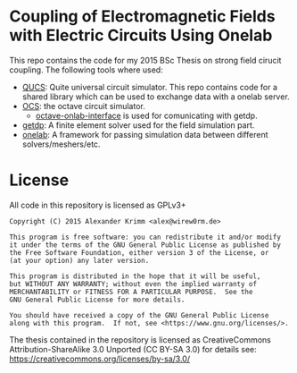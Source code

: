 # Coupling of Electromagnetic Fields with Electric Circuits Using Onelab

This repo contains the code for my 2015 BSc Thesis on strong field cirucit coupling.
The following tools where used:
- [QUCS](https://qucs.sourceforge.net): Quite universal circuit simulator. This repo contains code for a shared library which can be used to exchange data with a onelab server.
- [OCS](https://wiki.octave.org/Ocs_package): the octave circuit simulator.
  - [octave-onlab-interface](https://github.com/wirew0rm/octave-onelab-interface) is used for comunicating with getdp.
- [getdp](https://getdp.info): A finite element solver used for the field simulation part.
- [onelab](https://onelab.info): A framework for passing simulation data between different solvers/meshers/etc.

# License

All code in this repository is licensed as GPLv3+

    Copyright (C) 2015 Alexander Krimm <alex@wirew0rm.de>

    This program is free software: you can redistribute it and/or modify
    it under the terms of the GNU General Public License as published by
    the Free Software Foundation, either version 3 of the License, or
    (at your option) any later version.

    This program is distributed in the hope that it will be useful,
    but WITHOUT ANY WARRANTY; without even the implied warranty of
    MERCHANTABILITY or FITNESS FOR A PARTICULAR PURPOSE.  See the
    GNU General Public License for more details.

    You should have received a copy of the GNU General Public License
    along with this program.  If not, see <https://www.gnu.org/licenses/>.

The thesis contained in the repository is licensed as CreativeCommons Attribution-ShareAlike 3.0 Unported (CC BY-SA 3.0) 
for details see: https://creativecommons.org/licenses/by-sa/3.0/
